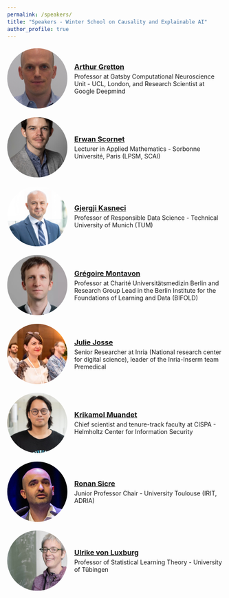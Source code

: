 ```yaml
---
permalink: /speakers/
title: "Speakers - Winter School on Causality and Explainable AI"
author_profile: true
---
```



<style>
.person {
  display: flex;
  align-items: center;
  gap: 1rem;
  margin: 1.25rem 0;
}
.person img {
  width: 140px;
  height: 140px;
  object-fit: cover;
  border-radius: 50%;
  flex: 0 0 auto;
}
.person .info h3 {
  margin: 0 0 .25rem 0;
}
.person .info p {
  margin: 0;
}
@media (max-width: 640px) {
  .person {
    flex-direction: column;
    text-align: center;
  }
}
</style>



<div class="person">
  <img src="/images/imgswinterschool/pics_speakers/pic_arthur_gretton.png" alt="Arthur Gretton">
  <div class="info">
    <!-- <h3>Arthur Gretton</h3> -->
    <h3><a href="https://www.gatsby.ucl.ac.uk/~gretton/" target="_blank" rel="noopener">Arthur Gretton</a></h3>
    <p>Professor at Gatsby Computational Neuroscience Unit - UCL, London, and Research Scientist at Google Deepmind</p>
  </div>
</div>


<div class="person">
  <img src="/images/imgswinterschool/pics_speakers/pic_erwan_scornet.jpeg" alt="Erwan Scornet">
  <div class="info">
    <!-- <h3>Erwan Scornet</h3> -->
    <h3><a href="https://erwanscornet.github.io/" target="_blank" rel="noopener">Erwan Scornet</a></h3>
    <p>Lecturer in Applied Mathematics - Sorbonne Université, Paris (LPSM, SCAI)</p>
  </div>
</div>

<div class="person">
  <img src="/images/imgswinterschool/pics_speakers/pic_gjergji_kasneci.png" alt="Gjergji Kasneci">
  <div class="info">
    <!-- <h3>Prof. Dr. Gjergji Kasneci</h3> -->
    <h3><a href="https://www.gov.sot.tum.de/rds/prof-dr-gjergji-kasneci/" target="_blank" rel="noopener">Gjergji Kasneci</a></h3>
    <p>Professor of Responsible Data Science - Technical University of Munich (TUM)</p>
  </div>
</div>

<div class="person">
  <img src="/images/imgswinterschool/pics_speakers/pic_gregoire_montavon.jpg" alt="Grégoire Montavon">
  <div class="info">
    <!-- <h3>Grégoire Montavon</h3> -->
    <h3><a href="https://www.bifold.berlin/people/prof-dr-gregoire-montavon.html" target="_blank" rel="noopener">Grégoire Montavon</a></h3>
    <p>Professor at Charité Universitätsmedizin Berlin and Research Group Lead in the Berlin Institute for the Foundations of Learning and Data (BIFOLD)</p>
  </div>
</div>

<div class="person">
  <img src="/images/imgswinterschool/pics_speakers/pic_julie_josse.jpg" alt="Julie Josse">
  <div class="info">
    <!-- <h3>Dr. Julie Josse</h3> -->
    <h3><a href="https://juliejosse.com/" target="_blank" rel="noopener">Julie Josse</a></h3>
    <p>Senior Researcher at Inria (National research center for digital science), leader of the Inria-Inserm team Premedical</p>
  </div>
</div>

<div class="person">
  <img src="/images/imgswinterschool/pics_speakers/pic_krikamol_muandet.jpg" alt="Krikamol Muandet">
  <div class="info">
    <!-- <h3>Krikamol Muandet</h3> -->
    <h3><a href="https://www.krikamol.org/" target="_blank" rel="noopener">Krikamol Muandet</a></h3>
    <p>Chief scientist and tenure-track faculty at CISPA - Helmholtz Center for Information Security</p>
  </div>
</div>

<div class="person">
  <img src="/images/imgswinterschool/pics_speakers/pic_ronan_sicre.png" alt="Ronan Sicre">
  <div class="info">
    <!-- <h3>Ronan Sicre</h3> -->
    <h3><a href="https://www.irit.fr/~Ronan.Sicre/" target="_blank" rel="noopener">Ronan Sicre</a></h3>
    <p>Junior Professor Chair - University Toulouse (IRIT, ADRIA)</p>
  </div>
</div>

<div class="person">
  <img src="/images/imgswinterschool/pics_speakers/pic_ulrike_von_luxburg.jpg" alt="Ulrike von Luxburg">
  <div class="info">
    <!-- <h3>Ulrike von Luxburg</h3> -->
    <h3><a href="http://tml.cs.uni-tuebingen.de/team/luxburg/" target="_blank" rel="noopener">Ulrike von Luxburg</a></h3>
    <p>Professor of Statistical Learning Theory - University of Tübingen</p>
  </div>
</div>




